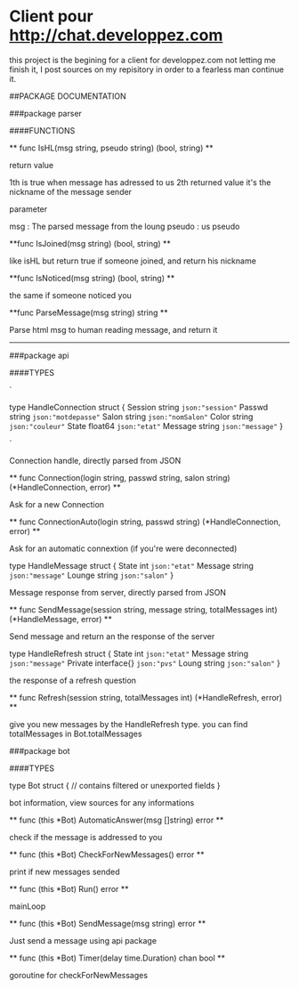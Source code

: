 Client pour http://chat.developpez.com
=========


this project is the begining for a client for developpez.com
not letting me finish it, I post sources on my repisitory in order to a
fearless man continue it.


##PACKAGE DOCUMENTATION

###package parser

####FUNCTIONS

** func IsHL(msg string, pseudo string) (bool, string) ** 

return value

1th is true when message has adressed to us
2th returned value it's the nickname of the message sender

parameter

msg : The parsed message from the loung
pseudo : us pseudo


**func IsJoined(msg string) (bool, string) ** 

like isHL but return true if someone joined, and return his nickname


**func IsNoticed(msg string) (bool, string) ** 

the same if someone noticed you


**func ParseMessage(msg string) string ** 

Parse html msg to human reading message, and return it


--------------------------------------------------------------------------------------------------------

###package api

####TYPES

`

type HandleConnection struct {
    Session string  `json:"session"`
    Passwd  string  `json:"motdepasse"`
    Salon   string  `json:"nomSalon"`
    Color   string  `json:"couleur"`
    State   float64 `json:"etat"`
    Message string  `json:"message"`
}

`

Connection handle, directly parsed from JSON


** func Connection(login string, passwd string, salon string) (*HandleConnection, error) **

Ask for a new Connection


** func ConnectionAuto(login string, passwd string) (*HandleConnection, error) **

Ask for an automatic connextion (if you're were deconnected)



type HandleMessage struct {
    State   int    `json:"etat"`
    Message string `json:"message"`
    Lounge  string `json:"salon"`
}

Message response from server, directly parsed from JSON


** func SendMessage(session string, message string, totalMessages int) (*HandleMessage, error) **

Send message and return an the response of the server


type HandleRefresh struct {
    State   int         `json:"etat"`
    Message string      `json:"message"`
    Private interface{} `json:"pvs"`
    Loung   string      `json:"salon"`
}

the response of a refresh question


** func Refresh(session string, totalMessages int) (*HandleRefresh, error) **

give you new messages by the HandleRefresh type. you can find totalMessages in Bot.totalMessages


###package bot


####TYPES

type Bot struct {
    // contains filtered or unexported fields
}

bot information, view sources for any informations


** func (this *Bot) AutomaticAnswer(msg []string) error **

check if the message is addressed to you


** func (this *Bot) CheckForNewMessages() error **

print if new messages sended



** func (this *Bot) Run() error **

mainLoop


** func (this *Bot) SendMessage(msg string) error **

Just send a message using api package


** func (this *Bot) Timer(delay time.Duration) chan bool **

goroutine for checkForNewMessages



